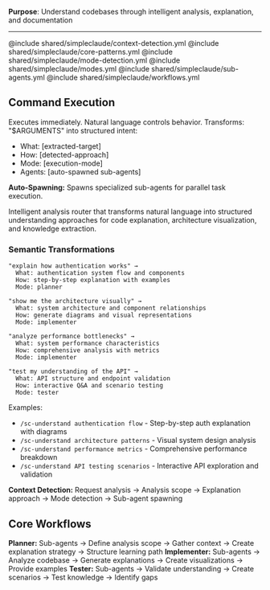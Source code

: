 **Purpose**: Understand codebases through intelligent analysis, explanation, and documentation

---

@include shared/simpleclaude/context-detection.yml @include shared/simpleclaude/core-patterns.yml @include shared/simpleclaude/mode-detection.yml @include shared/simpleclaude/modes.yml @include shared/simpleclaude/sub-agents.yml @include shared/simpleclaude/workflows.yml

## Command Execution

Executes immediately. Natural language controls behavior. Transforms: "$ARGUMENTS" into structured intent:

- What: [extracted-target]
- How: [detected-approach]
- Mode: [execution-mode]
- Agents: [auto-spawned sub-agents]

**Auto-Spawning:** Spawns specialized sub-agents for parallel task execution.

Intelligent analysis router that transforms natural language into structured understanding approaches for code explanation, architecture visualization, and knowledge extraction.

### Semantic Transformations

```
"explain how authentication works" →
  What: authentication system flow and components
  How: step-by-step explanation with examples
  Mode: planner

"show me the architecture visually" →
  What: system architecture and component relationships
  How: generate diagrams and visual representations
  Mode: implementer

"analyze performance bottlenecks" →
  What: system performance characteristics
  How: comprehensive analysis with metrics
  Mode: implementer

"test my understanding of the API" →
  What: API structure and endpoint validation
  How: interactive Q&A and scenario testing
  Mode: tester
```

Examples:

- `/sc-understand authentication flow` - Step-by-step auth explanation with diagrams
- `/sc-understand architecture patterns` - Visual system design analysis
- `/sc-understand performance metrics` - Comprehensive performance breakdown
- `/sc-understand API testing scenarios` - Interactive API exploration and validation

**Context Detection:** Request analysis → Analysis scope → Explanation approach → Mode detection → Sub-agent spawning

## Core Workflows

**Planner:** Sub-agents → Define analysis scope → Gather context → Create explanation strategy → Structure learning path **Implementer:** Sub-agents → Analyze codebase → Generate explanations → Create visualizations → Provide examples **Tester:** Sub-agents → Validate understanding → Create scenarios → Test knowledge → Identify gaps
